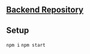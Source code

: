 ## [Backend Repository](https://github.com/cyberllama/CrashDashboardBackend/tree/main)

## Setup

`npm i`
`npm start`
